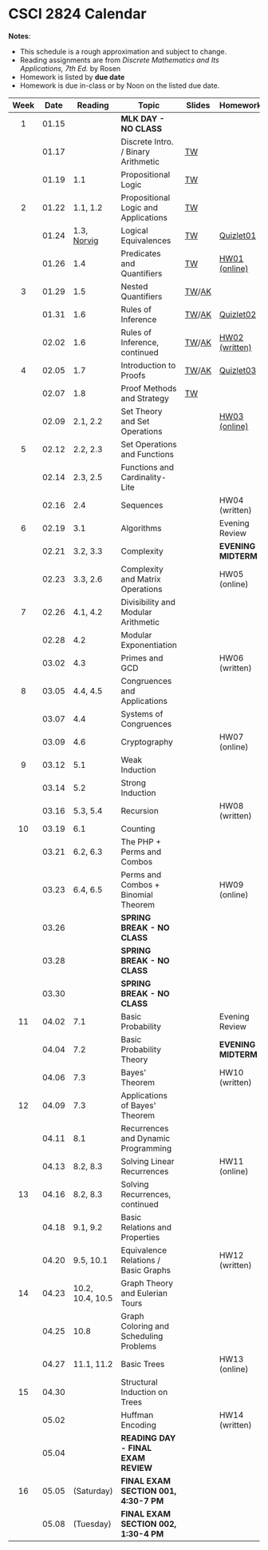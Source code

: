# CSCI 2824 Calendar

**Notes**:
- This schedule is a rough approximation and subject to change.
- Reading assignments are from _Discrete Mathematics and Its Applications, 7th Ed._ by Rosen 
- Homework is listed by **due date**
- Homework is due in-class or by Noon on the listed due date. 

| Week   | Date         | Reading         |                   Topic             	  | Slides      | Homework  	      | 
|:------:|:------------:| ----------------| ------------------------------------------|-------------|-----------------|
| 1      | 01.15        |                 | **MLK DAY - NO CLASS**       |             |                 |	
|        | 01.17        |                 | Discrete Intro. / Binary Arithmetic       |	[TW](https://drive.google.com/open?id=1i8A7sinKdxT1fBWIxM-hg7WioWAnN6r0)            |                 |	
|        | 01.19        | 1.1             | Propositional Logic                       |	[TW](https://drive.google.com/open?id=1lgZpSCjV2lEB2_7yQOqPJmHjMS3Ocig4)            |                 |	
| 2      | 01.22        | 1.1, 1.2        | Propositional Logic and Applications      |	[TW](https://drive.google.com/open?id=1fQYjJIFzUCAm2HfwQ1BwE965j9-YLrZi)		        |	      	     	  | 
|        | 01.24        | 1.3, [Norvig](http://norvig.com/sudoku.html) | Logical Equivalences |	[TW](https://drive.google.com/open?id=1OrDshJjFyktHIQehsdoXryRpdj_Qyvox)    | [Quizlet01](https://moodle.cs.colorado.edu/mod/quiz/view.php?id=21428)            |	
|        | 01.26        | 1.4             | Predicates and Quantifiers                |	[TW](https://drive.google.com/open?id=1r1h95vFaAtS2wOJGM7F1IE-7kjs6ZybG)		        | [HW01 (online)](https://moodle.cs.colorado.edu/mod/quiz/view.php?id=19437)   |
| 3      | 01.29        | 1.5             | Nested Quantifiers			                  |	[TW](https://drive.google.com/open?id=1mpkdN2twai28GkCA3xMvNBN38lxYK9MY)/[AK](https://drive.google.com/file/d/14sLi79_npogRtXbq_C54bN60B2BtYqU6/view?usp=sharing)            |                 | 
|        | 01.31        | 1.6             | Rules of Inference		                    |	[TW](https://drive.google.com/open?id=1u_EwiWVYsRGeBFj85ljqNNPtN6pGP7cu)/[AK](https://drive.google.com/file/d/12RpsC4Fu0uYGDGdTy-EQrDEuBL1ROH_L/view?usp=sharing)            | [Quizlet02](https://moodle.cs.colorado.edu/mod/quiz/view.php?id=21607)                | 
|        | 02.02        | 1.6             | Rules of Inference, continued             |	[TW](https://drive.google.com/open?id=18IrqheTO7DKJRbyg4Fo2ryH3pJCrfBGV)/[AK](https://drive.google.com/file/d/1pl36bn9hHDb9LCgy9-bxcBtv-s3PGYoG/view?usp=sharing)		        | [HW02 (written)](https://piazza.com/class_profile/get_resource/jc1c410ll63nl/jcvc7lhp7fv1qb)  |
| 4      | 02.05        | 1.7             | Introduction to Proofs 	                  |	[TW](https://drive.google.com/open?id=1zkV3GYwKi14-_sVeoFgIOAfeN-AGQ2QC)/[AK](https://drive.google.com/file/d/1aDhKZ7U4ig22oOVZpdyzB_UsUf-Q_1LQ/view?usp=sharing)           | [Quizlet03](https://moodle.cs.colorado.edu/mod/quiz/view.php?id=21708)                | 
|        | 02.07        | 1.8             | Proof Methods and Strategy 	              | [TW](https://drive.google.com/open?id=15MnNkR32d6Ri6MToASaY-U4bSQ3DquZS)            |                 | 	
|        | 02.09        | 2.1, 2.2        | Set Theory and Set Operations	 	          |   			    | [HW03 (online)](https://moodle.cs.colorado.edu/mod/quiz/view.php?id=19438)   |
| 5      | 02.12        | 2.2, 2.3        | Set Operations and Functions      		    |	            |                 | 
|        | 02.14        | 2.3, 2.5        | Functions and Cardinality-Lite 	 		      |	            |                 | 
|        | 02.16        | 2.4             | Sequences 						  		              |			        | HW04 (written)  |
| 6      | 02.19        | 3.1             | Algorithms 						  		              |	            | Evening Review      | 
|        | 02.21        | 3.2, 3.3        | Complexity			                          |	            | **EVENING MIDTERM** | 
|        | 02.23        | 3.3, 2.6        | Complexity and Matrix Operations          |			        | HW05 (online)   |
| 7      | 02.26        | 4.1, 4.2        | Divisibility and Modular Arithmetic		    |	            |                 | 
|        | 02.28        | 4.2             | Modular Exponentiation                    |	            |                 | 
|        | 03.02        | 4.3             | Primes and GCD 							              |			        | HW06 (written)  |
| 8      | 03.05        | 4.4, 4.5        | Congruences and Applications              |	            |                 | 
|        | 03.07        | 4.4             | Systems of Congruences 				        	  |	            |                 | 
|        | 03.09        | 4.6             | Cryptography                              |	            | HW07 (online)   | 
| 9      | 03.12        | 5.1             | Weak Induction                            |	            |                 | 
|        | 03.14        | 5.2             | Strong Induction 						  	          |	            |                 | 
|        | 03.16        | 5.3, 5.4        | Recursion 						              		  |			        | HW08 (written)  |
| 10     | 03.19        | 6.1             | Counting  		                            |	            |                 | 
|        | 03.21        | 6.2, 6.3        | The PHP + Perms and Combos                |	            |                 | 
|        | 03.23        | 6.4, 6.5  	    | Perms and Combos + Binomial Theorem       |		     	    | HW09 (online)   |
|        | 03.26        |                 | **SPRING BREAK - NO CLASS**               |	            |                 | 
|        | 03.28        |                 | **SPRING BREAK - NO CLASS**               |	            |                 | 
|        | 03.30        |                 | **SPRING BREAK - NO CLASS**               |			        |                 |
| 11     | 04.02        | 7.1             | Basic Probability                         |	            | Evening Review      | 
|        | 04.04        | 7.2             | Basic Probability Theory	                |	            | **EVENING MIDTERM** | 
|        | 04.06        | 7.3             | Bayes' Theorem              		          |			        | HW10 (written)  |
| 12     | 04.09        | 7.3             | Applications of Bayes' Theorem            |			        |	                | 
|        | 04.11        | 8.1             | Recurrences and Dynamic Programming       |			        |			            | 
|        | 04.13        | 8.2, 8.3        | Solving Linear Recurrences                |			        |	HW11 (online)   | 
| 13     | 04.16        | 8.2, 8.3        | Solving Recurrences, continued    			  |	            |                 | 
|        | 04.18        | 9.1, 9.2        | Basic Relations and Properties            |	            |                 | 
|        | 04.20        | 9.5, 10.1       | Equivalence Relations / Basic Graphs      |			        | HW12 (written)  |
| 14     | 04.23        | 10.2, 10.4, 10.5| Graph Theory and Eulerian Tours           |	            |                 | 
|        | 04.25        | 10.8            | Graph Coloring and Scheduling Problems    |	            |                 | 
|        | 04.27        | 11.1, 11.2      | Basic Trees                               |	    		    | HW13 (online)   |
| 15     | 04.30        |                 | Structural Induction on Trees             |	            |                 | 
|        | 05.02        |                 | Huffman Encoding                          |			        |	HW14 (written)  |
|        | 05.04        |                 | **READING DAY - FINAL EXAM REVIEW**	      |			    |	          |
| 16     | 05.05        | (Saturday)      | **FINAL EXAM SECTION 001, 4:30-7 PM**     |			    |			      | 
|        | 05.08        | (Tuesday)       | **FINAL EXAM SECTION 002, 1:30-4 PM**     |			    |			      | 
